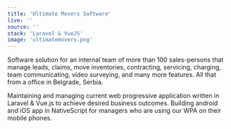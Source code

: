 ```yaml
---
title: 'Ultimate Movers Software'
live: ''
source: ''
stack: 'Laravel & VueJS'
image: 'ultimatemovers.png'
---
```


Software solution for an internal team of more than 100 sales-persons that manage leads, claims, move inventories, contracting, servicing, charging, team communicating, video surveying, and many more features. All that from a office in Belgrade, Serbia.

Maintaining and managing current web progressive application written in Laravel & Vue.js to achieve desired business outcomes. Building android and iOS app in NativeScript for managers who are using our WPA on their mobile phones.
